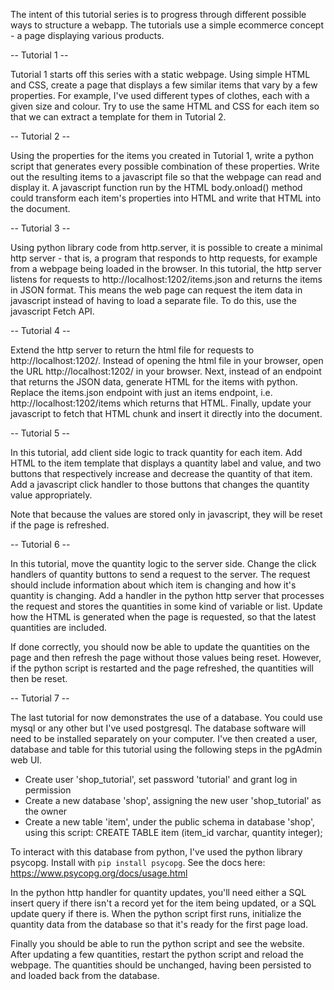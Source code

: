 The intent of this tutorial series is to progress through different possible ways to structure a webapp. The tutorials use a simple ecommerce concept - a page displaying various products.


-- Tutorial 1 --

Tutorial 1 starts off this series with a static webpage. Using simple HTML and CSS, create a page that displays a few similar items that vary by a few properties. For example, I've used different types of clothes, each with a given size and colour. Try to use the same HTML and CSS for each item so that we can extract a template for them in Tutorial 2.


-- Tutorial 2 --

Using the properties for the items you created in Tutorial 1, write a python script that generates every possible combination of these properties. Write out the resulting items to a javascript file so that the webpage can read and display it. A javascript function run by the HTML body.onload() method could transform each item's properties into HTML and write that HTML into the document.


-- Tutorial 3 --

Using python library code from http.server, it is possible to create a minimal http server - that is, a program that responds to http requests, for example from a webpage being loaded in the browser. In this tutorial, the http server listens for requests to http://localhost:1202/items.json and returns the items in JSON format. This means the web page can request the item data in javascript instead of having to load a separate file. To do this, use the javascript Fetch API.


-- Tutorial 4 --

Extend the http server to return the html file for requests to http://localhost:1202/. Instead of opening the html file in your browser, open the URL http://localhost:1202/ in your browser. Next, instead of an endpoint that returns the JSON data, generate HTML for the items with python. Replace the items.json endpoint with just an items endpoint, i.e. http://localhost:1202/items which returns that HTML. Finally, update your javascript to fetch that HTML chunk and insert it directly into the document.


-- Tutorial 5 --

In this tutorial, add client side logic to track quantity for each item. Add HTML to the item template that displays a quantity label and value, and two buttons that respectively increase and decrease the quantity of that item. Add a javascript click handler to those buttons that changes the quantity value appropriately.

Note that because the values are stored only in javascript, they will be reset if the page is refreshed.


-- Tutorial 6 --

In this tutorial, move the quantity logic to the server side. Change the click handlers of quantity buttons to send a request to the server. The request should include information about which item is changing and how it's quantity is changing. Add a handler in the python http server that processes the request and stores the quantities in some kind of variable or list. Update how the HTML is generated when the page is requested, so that the latest quantities are included.

If done correctly, you should now be able to update the quantities on the page and then refresh the page without those values being reset. However, if the python script is restarted and the page refreshed, the quantities will then be reset.


-- Tutorial 7 --

The last tutorial for now demonstrates the use of a database. You could use mysql or any other but I've used postgresql. The database software will need to be installed separately on your computer. I've then created a user, database and table for this tutorial using the following steps in the pgAdmin web UI.
 - Create user 'shop_tutorial', set password 'tutorial' and grant log in permission
 - Create a new database 'shop', assigning the new user 'shop_tutorial' as the owner
 - Create a new table 'item', under the public schema in database 'shop', using this script: CREATE TABLE item (item_id varchar, quantity integer);

To interact with this database from python, I've used the python library psycopg. Install with `pip install psycopg`. See the docs here: https://www.psycopg.org/docs/usage.html

In the python http handler for quantity updates, you'll need either a SQL insert query if there isn't a record yet for the item being updated, or a SQL update query if there is. When the python script first runs, initialize the quantity data from the database so that it's ready for the first page load.

Finally you should be able to run the python script and see the website. After updating a few quantities, restart the python script and reload the webpage. The quantities should be unchanged, having been persisted to and loaded back from the database.
